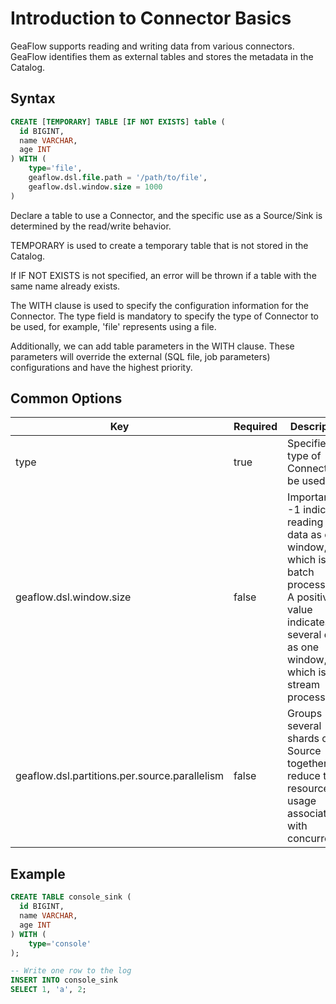 # Introduction to Connector Basics
GeaFlow supports reading and writing data from various connectors. GeaFlow identifies them as external tables and stores the metadata in the Catalog.

## Syntax

```sql
CREATE [TEMPORARY] TABLE [IF NOT EXISTS] table (
  id BIGINT,
  name VARCHAR,
  age INT
) WITH (
	type='file',
    geaflow.dsl.file.path = '/path/to/file',
    geaflow.dsl.window.size = 1000
)
```

Declare a table to use a Connector, and the specific use as a Source/Sink is determined by the read/write behavior. 

TEMPORARY is used to create a temporary table that is not stored in the Catalog. 

If IF NOT EXISTS is not specified, an error will be thrown if a table with the same name already exists. 

The WITH clause is used to specify the configuration information for the Connector. The type field is mandatory to specify the type of Connector to be used, for example, 'file' represents using a file. 

Additionally, we can add table parameters in the WITH clause. These parameters will override the external (SQL file, job parameters) configurations and have the highest priority.

## Common Options

| Key                                             | Required | Description                                     |
|-----------------------------------------------|----------|-------------------------------------------------|
| type                                          | true     | Specifies the type of Connector to be used                                |
| geaflow.dsl.window.size                       | false    | Important. -1 indicates reading all data as one window, which is batch processing. A positive value indicates several data as one window, which is stream processing. |
| geaflow.dsl.partitions.per.source.parallelism | false        | Groups several shards of the Source together to reduce the resource usage associated with concurrency.                |


## Example

```sql
CREATE TABLE console_sink (
  id BIGINT,
  name VARCHAR,
  age INT
) WITH (
	type='console'
);

-- Write one row to the log
INSERT INTO console_sink
SELECT 1, 'a', 2;
```